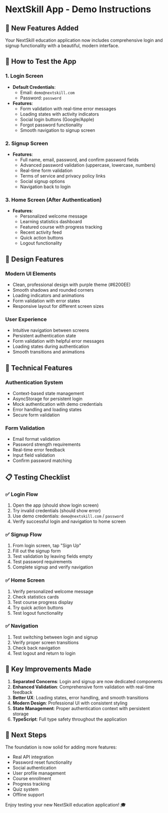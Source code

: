 # NextSkill App - Demo Instructions

## 🚀 New Features Added

Your NextSkill education application now includes comprehensive login and signup functionality with a beautiful, modern interface.

## 📱 How to Test the App

### 1. **Login Screen**
- **Default Credentials**: 
  - Email: `demo@nextskill.com`
  - Password: `password`
- **Features**:
  - Form validation with real-time error messages
  - Loading states with activity indicators
  - Social login buttons (Google/Apple)
  - Forgot password functionality
  - Smooth navigation to signup screen

### 2. **Signup Screen**
- **Features**:
  - Full name, email, password, and confirm password fields
  - Advanced password validation (uppercase, lowercase, numbers)
  - Real-time form validation
  - Terms of service and privacy policy links
  - Social signup options
  - Navigation back to login

### 3. **Home Screen** (After Authentication)
- **Features**:
  - Personalized welcome message
  - Learning statistics dashboard
  - Featured course with progress tracking
  - Recent activity feed
  - Quick action buttons
  - Logout functionality

## 🎨 Design Features

### **Modern UI Elements**
- Clean, professional design with purple theme (#6200EE)
- Smooth shadows and rounded corners
- Loading indicators and animations
- Form validation with error states
- Responsive layout for different screen sizes

### **User Experience**
- Intuitive navigation between screens
- Persistent authentication state
- Form validation with helpful error messages
- Loading states during authentication
- Smooth transitions and animations

## 🔧 Technical Features

### **Authentication System**
- Context-based state management
- AsyncStorage for persistent login
- Mock authentication with demo credentials
- Error handling and loading states
- Secure form validation

### **Form Validation**
- Email format validation
- Password strength requirements
- Real-time error feedback
- Input field validation
- Confirm password matching

## 📋 Testing Checklist

### ✅ Login Flow
1. Open the app (should show login screen)
2. Try invalid credentials (should show error)
3. Use demo credentials: `demo@nextskill.com` / `password`
4. Verify successful login and navigation to home screen

### ✅ Signup Flow
1. From login screen, tap "Sign Up"
2. Fill out the signup form
3. Test validation by leaving fields empty
4. Test password requirements
5. Complete signup and verify navigation

### ✅ Home Screen
1. Verify personalized welcome message
2. Check statistics cards
3. Test course progress display
4. Try quick action buttons
5. Test logout functionality

### ✅ Navigation
1. Test switching between login and signup
2. Verify proper screen transitions
3. Check back navigation
4. Test logout and return to login

## 🎯 Key Improvements Made

1. **Separated Concerns**: Login and signup are now dedicated components
2. **Enhanced Validation**: Comprehensive form validation with real-time feedback
3. **Better UX**: Loading states, error handling, and smooth transitions
4. **Modern Design**: Professional UI with consistent styling
5. **State Management**: Proper authentication context with persistent storage
6. **TypeScript**: Full type safety throughout the application

## 🚀 Next Steps

The foundation is now solid for adding more features:
- Real API integration
- Password reset functionality
- Social authentication
- User profile management
- Course enrollment
- Progress tracking
- Quiz system
- Offline support

Enjoy testing your new NextSkill education application! 🎓
